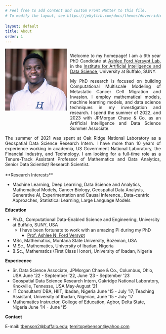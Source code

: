 ```yaml
---
# Feel free to add content and custom Front Matter to this file.
# To modify the layout, see https://jekyllrb.com/docs/themes/#overriding-theme-defaults

layout: default
title: About
order: 1
---
```


<div style="display: flex; align-items: flex-start;">	
  <img src="/media/temitope.jpeg" alt="Tushar Mungle" width="200" style="margin-right: 10px;"/> 
  <div style="text-align: justify;">
    <p>Welcome to my homepage! I am a 6th year PhD Candidate at <a href="https://sites.google.com/site/ashleefordversypt/">Ashlee Ford Versypt Lab</a>, in the <a href="https://www.buffalo.edu/ai-data-science.html">Institute for Artificial Intelligence and Data Science</a>, University at Buffalo, SUNY.</p>
    <p>My PhD research is focused on building Computational Multiscale Modeling of Metastatic Cancer Cell Migration and Invasion. I employ mathematical models, machine learning models, and data science techniques in my investigation and research. I spend the summer of 2022, and 2023 with JPMorgan Chase & Co. as an Artificial Intelligence and Data Science Summer Associate. 
	</p>
  </div>
</div>

<div style="text-align: justify;">
The summer of 2021 was spent at Oak Ridge National Laboratory as a Geospatial Data Science Research Intern. I have more than 10 years of experience working in academia, US Government National Laboratory, the Financial Industry, and Technology. I am looking for a full-time role as a Tenure-Track Assistant Professor of Mathematics and Data Analytics, Senior Data Scientist/ Research Scientist.

</div>
<br>
**Research Interests**

- Machine Learning, Deep Learning, Data Science and Analytics, Mathematical Models, Cancer Biology, Geospatial Data Analysis, Generative AI, Experimentation and Causal Inference., Data-centric Approaches, Statistical Learning, Large Language Models

**Education**
- Ph.D., Computational Data-Enabled Science and Engineering, University at Buffalo, SUNY, USA
	- I have been fortunate to work with an amazing PI during my PhD 
		- [Prof. Ashlee N. Ford Versypt](https://sites.google.com/site/ashleefordversypt/)
- MSc, Mathematics, Montana State University, Bozeman, USA
- M.Sc., Mathematics, University of Ibadan, Nigeria
- B.Sc., Mathematics (First Class Honor), University of Ibadan, Nigeria

**Expericence**
- Sr. Data Science Associate, JPMorgan Chase & Co., Columbus, Ohio, USA June ’22 - September ’22, June ’23 - September ’23
- Geospatial Data Science Research Intern, Oakridge National Laboratory, Knoxville, Tennesse, USA May-August ’21
- IT  Consultant/ DBA, HIIT, Ibadan, Nigeria June ’15 - July ’17; Teaching Assistant, University of Ibadan, Nigerian, June ’15 - July ’17
- Mathematics Instructor, College of Education, Agbor, Delta State, Nigeria June ’14 - June ’15

**Contact** 

E-mail: [tbenson2@buffalo.edu](mailto:tbenson2@buffalo.edu); [temitopebenson@yahoo.com](mailto:temitopebenson@yahoo.com)
